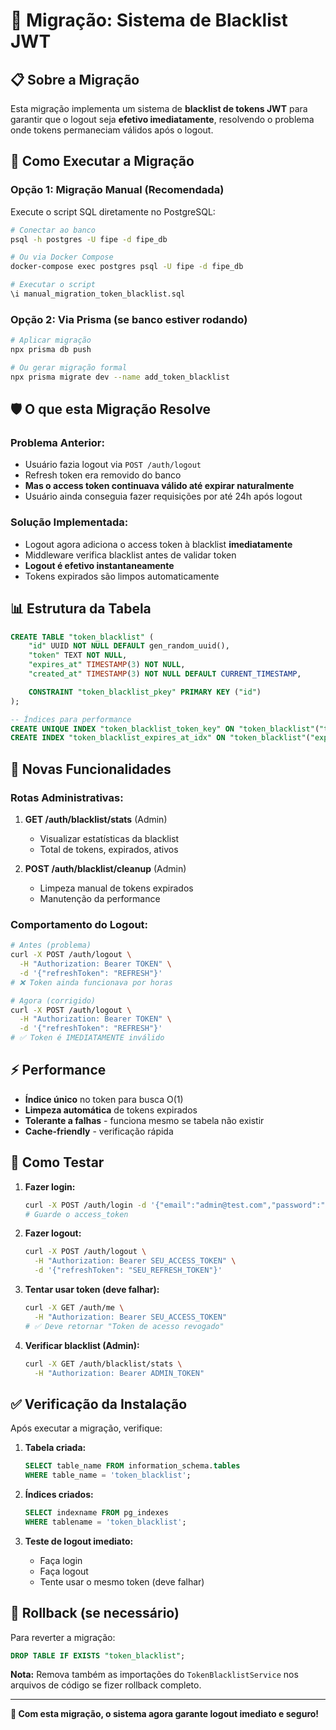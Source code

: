 # 🚫 Migração: Sistema de Blacklist JWT

## 📋 Sobre a Migração

Esta migração implementa um sistema de **blacklist de tokens JWT** para garantir que o logout seja **efetivo imediatamente**, resolvendo o problema onde tokens permaneciam válidos após o logout.

## 🔧 Como Executar a Migração

### Opção 1: Migração Manual (Recomendada)

Execute o script SQL diretamente no PostgreSQL:

```bash
# Conectar ao banco
psql -h postgres -U fipe -d fipe_db

# Ou via Docker Compose
docker-compose exec postgres psql -U fipe -d fipe_db

# Executar o script
\i manual_migration_token_blacklist.sql
```

### Opção 2: Via Prisma (se banco estiver rodando)

```bash
# Aplicar migração
npx prisma db push

# Ou gerar migração formal
npx prisma migrate dev --name add_token_blacklist
```

## 🛡️ O que esta Migração Resolve

### **Problema Anterior:**
- Usuário fazia logout via `POST /auth/logout`
- Refresh token era removido do banco
- **Mas o access token continuava válido até expirar naturalmente**
- Usuário ainda conseguia fazer requisições por até 24h após logout

### **Solução Implementada:**
- Logout agora adiciona o access token à blacklist **imediatamente**
- Middleware verifica blacklist antes de validar token
- **Logout é efetivo instantaneamente**
- Tokens expirados são limpos automaticamente

## 📊 Estrutura da Tabela

```sql
CREATE TABLE "token_blacklist" (
    "id" UUID NOT NULL DEFAULT gen_random_uuid(),
    "token" TEXT NOT NULL,
    "expires_at" TIMESTAMP(3) NOT NULL,
    "created_at" TIMESTAMP(3) NOT NULL DEFAULT CURRENT_TIMESTAMP,

    CONSTRAINT "token_blacklist_pkey" PRIMARY KEY ("id")
);

-- Índices para performance
CREATE UNIQUE INDEX "token_blacklist_token_key" ON "token_blacklist"("token");
CREATE INDEX "token_blacklist_expires_at_idx" ON "token_blacklist"("expires_at");
```

## 🚀 Novas Funcionalidades

### **Rotas Administrativas:**

1. **GET /auth/blacklist/stats** (Admin)
   - Visualizar estatísticas da blacklist
   - Total de tokens, expirados, ativos

2. **POST /auth/blacklist/cleanup** (Admin)
   - Limpeza manual de tokens expirados
   - Manutenção da performance

### **Comportamento do Logout:**

```bash
# Antes (problema)
curl -X POST /auth/logout \
  -H "Authorization: Bearer TOKEN" \
  -d '{"refreshToken": "REFRESH"}'
# ❌ Token ainda funcionava por horas

# Agora (corrigido)
curl -X POST /auth/logout \
  -H "Authorization: Bearer TOKEN" \
  -d '{"refreshToken": "REFRESH"}'
# ✅ Token é IMEDIATAMENTE inválido
```

## ⚡ Performance

- **Índice único** no token para busca O(1)
- **Limpeza automática** de tokens expirados
- **Tolerante a falhas** - funciona mesmo se tabela não existir
- **Cache-friendly** - verificação rápida

## 🧪 Como Testar

1. **Fazer login:**
   ```bash
   curl -X POST /auth/login -d '{"email":"admin@test.com","password":"123456"}'
   # Guarde o access_token
   ```

2. **Fazer logout:**
   ```bash
   curl -X POST /auth/logout \
     -H "Authorization: Bearer SEU_ACCESS_TOKEN" \
     -d '{"refreshToken": "SEU_REFRESH_TOKEN"}'
   ```

3. **Tentar usar token (deve falhar):**
   ```bash
   curl -X GET /auth/me \
     -H "Authorization: Bearer SEU_ACCESS_TOKEN"
   # ✅ Deve retornar "Token de acesso revogado"
   ```

4. **Verificar blacklist (Admin):**
   ```bash
   curl -X GET /auth/blacklist/stats \
     -H "Authorization: Bearer ADMIN_TOKEN"
   ```

## ✅ Verificação da Instalação

Após executar a migração, verifique:

1. **Tabela criada:**
   ```sql
   SELECT table_name FROM information_schema.tables 
   WHERE table_name = 'token_blacklist';
   ```

2. **Índices criados:**
   ```sql
   SELECT indexname FROM pg_indexes 
   WHERE tablename = 'token_blacklist';
   ```

3. **Teste de logout imediato:**
   - Faça login
   - Faça logout 
   - Tente usar o mesmo token (deve falhar)

## 🔄 Rollback (se necessário)

Para reverter a migração:

```sql
DROP TABLE IF EXISTS "token_blacklist";
```

**Nota:** Remova também as importações do `TokenBlacklistService` nos arquivos de código se fizer rollback completo.

---

**🎉 Com esta migração, o sistema agora garante logout imediato e seguro!**